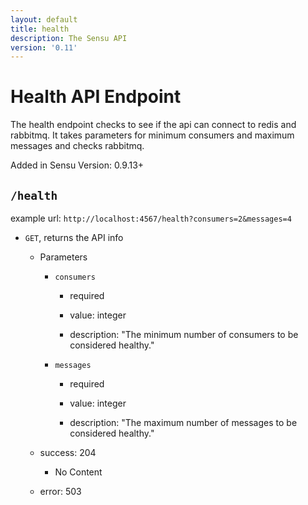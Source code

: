 ```yaml
---
layout: default
title: health
description: The Sensu API
version: '0.11'
---
```


<div class="page-header">
  <h1>Health API Endpoint<small></small></h1>
</div>

The health endpoint checks to see if the api can connect to redis and rabbitmq.  It takes parameters for minimum consumers and maximum messages and checks rabbitmq.

<div class="alert alert-info">
   Added in Sensu Version: 0.9.13+
</div>

## `/health`

example url: `http://localhost:4567/health?consumers=2&messages=4`

* `GET`, returns the API info

  - Parameters
    
    - `consumers`
    
      - required

      - value: integer
    
      - description:  "The minimum number of consumers to be considered healthy."
    
    - `messages`
      
      - required

      - value: integer

      - description: "The maximum number of messages to be considered healthy."

  - success: 204 
      - No Content

  - error: 503
